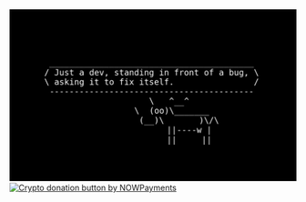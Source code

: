 <img src="./bug.jpg" alt="Image" />


<a href="https://nowpayments.io/donation?api_key=8BHPKB7-H7XM3E9-GCK9AFV-JTT2ZJY&source=lk_donation&medium=referral" target="_blank">
     <img src="https://nowpayments.io/images/embeds/donation-button-white.svg" alt="Crypto donation button by NOWPayments">
</a>
    

